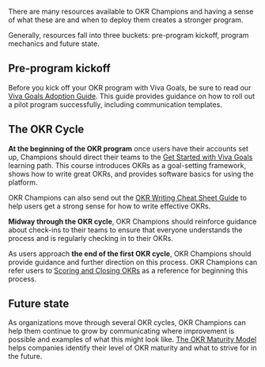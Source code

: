 There are many resources available to OKR Champions and having a sense of what these are and when to deploy them creates a stronger program. 

Generally, resources fall into three buckets: pre-program kickoff, program mechanics and future state.

## Pre-program kickoff

Before you kick off your OKR program with Viva Goals, be sure to read our [Viva Goals Adoption Guide](https://go.microsoft.com/fwlink/?linkid=2193441). This guide provides guidance on how to roll out a pilot program successfully, including communication templates.

## The OKR Cycle

**At the beginning of the OKR program** once users have their accounts set up, Champions should direct their teams to the [Get Started with Viva Goals](../paths/viva-goals-get-started) learning path. This course introduces OKRs as a goal-setting framework, shows how to write great OKRs, and provides software basics for using the platform. 

OKR Champions can also send out the [OKR Writing Cheat Sheet Guide](https://go.microsoft.com/fwlink/?linkid=2194114) to help users get a strong sense for how to write effective OKRs. 

**Midway through the OKR cycle**, OKR Champions should reinforce guidance about check-ins to their teams to ensure that everyone understands the process and is regularly checking in to their OKRs.

As users approach **the end of the first OKR cycle**, OKR Champions should provide guidance and further direction on this process. OKR Champions can refer users to [Scoring and Closing OKRs](https://help.ally.io/articles/1796003-scoring-and-closing-okrs) as a reference for beginning this process.

## Future state

As organizations move through several OKR cycles, OKR Champions can help them continue to grow by communicating where improvement is possible and examples of what this might look like. [The OKR Maturity Model](https://go.microsoft.com/fwlink/?linkid=2193442) helps companies identify their level of OKR maturity and what to strive for in the future.